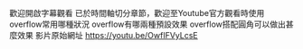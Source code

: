 歡迎開啟字幕觀看
已於時間軸切分章節，歡迎至Youtube官方觀看時使用
overflow常用哪種狀況
overflow有哪兩種預設效果
overflow搭配圓角可以做出甚麼效果
影片原始網址 https://youtu.be/OwfIFVyLcsE
